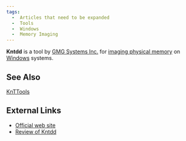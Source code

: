 ```yaml
---
tags:
  -  Articles that need to be expanded
  -  Tools
  -  Windows
  -  Memory Imaging 
---
```

**Kntdd** is a tool by [GMG Systems Inc.](gmg_systems_inc..md)
for [imaging physical memory](memory_imaging.md) on
[Windows](windows.md) systems.

## See Also

[KnTTools](knttools.md)

## External Links

- [Official web site](http://users.erols.com/gmgarner/KnTTools/)
- [Review of
  Kntdd](http://forensicir.blogspot.com/2007/05/using-kntdd.html)